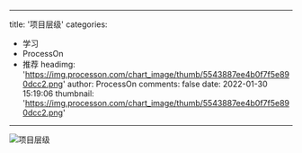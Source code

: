 
---
title: '项目层级'
categories: 
 - 学习
 - ProcessOn
 - 推荐
headimg: 'https://img.processon.com/chart_image/thumb/5543887ee4b0f7f5e890dcc2.png'
author: ProcessOn
comments: false
date: 2022-01-30 15:19:06
thumbnail: 'https://img.processon.com/chart_image/thumb/5543887ee4b0f7f5e890dcc2.png'
---

<div>   
<img class="thumb" alt="项目层级" src="https://img.processon.com/chart_image/thumb/5543887ee4b0f7f5e890dcc2.png" referrerpolicy="no-referrer">
<p></p>  
</div>
            